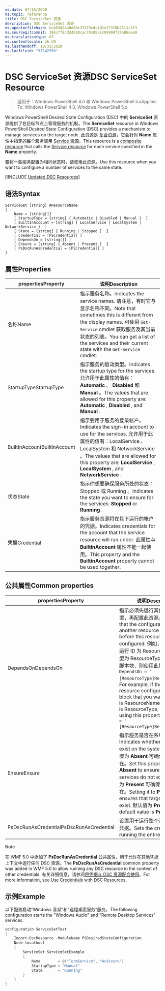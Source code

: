 ```yaml
---
ms.date: 07/16/2020
ms.topic: reference
title: DSC ServiceSet 资源
description: DSC ServiceSet 资源
ms.openlocfilehash: bcb8382440d80c37179cdc1d1e17376b2511c3f3
ms.sourcegitcommit: 196c7f8cd24560cac70c88acc89909f17a86aea9
ms.translationtype: HT
ms.contentlocale: zh-CN
ms.lasthandoff: 10/31/2020
ms.locfileid: "93142950"
---
```

# <a name="dsc-serviceset-resource"></a><span data-ttu-id="b389a-103">DSC ServiceSet 资源</span><span class="sxs-lookup"><span data-stu-id="b389a-103">DSC ServiceSet Resource</span></span>

> <span data-ttu-id="b389a-104">适用于：Windows PowerShell 4.0 和 Windows PowerShell 5.x</span><span class="sxs-lookup"><span data-stu-id="b389a-104">Applies To: Windows PowerShell 4.0, Windows PowerShell 5.x</span></span>

<span data-ttu-id="b389a-105">Windows PowerShell Desired State Configuration (DSC) 中的 **ServiceSet** 资源提供了在目标节点上管理服务的机制。</span><span class="sxs-lookup"><span data-stu-id="b389a-105">The **ServiceSet** resource in Windows PowerShell Desired State Configuration (DSC) provides a mechanism to manage services on the target node.</span></span> <span data-ttu-id="b389a-106">此资源是 [复合资源](../../../resources/authoringResourceComposite.md)，它会针对 **Name** 属性中指定的每个服务调用 [Service 资源](serviceResource.md)。</span><span class="sxs-lookup"><span data-stu-id="b389a-106">This resource is a [composite resource](../../../resources/authoringResourceComposite.md) that calls the [Service resource](serviceResource.md) for each service specified in the **Name** property.</span></span>

<span data-ttu-id="b389a-107">要将一些服务配置为相同状态时，请使用此资源。</span><span class="sxs-lookup"><span data-stu-id="b389a-107">Use this resource when you want to configure a number of services to the same state.</span></span>

[!INCLUDE [Updated DSC Resources](../../../../../includes/dsc-resources.md)]

## <a name="syntax"></a><span data-ttu-id="b389a-108">语法</span><span class="sxs-lookup"><span data-stu-id="b389a-108">Syntax</span></span>

```Syntax
ServiceSet [string] #ResourceName
{
    Name = [string[]]
    [ StartupType = [string] { Automatic | Disabled | Manual }  ]
    [ BuiltInAccount = [string] { LocalService | LocalSystem | NetworkService }  ]
    [ State = [string] { Running | Stopped }  ]
    [ Credential = [PSCredential] ]
    [ DependsOn = [string[]] ]
    [ Ensure = [string] { Absent | Present }  ]
    [ PsDscRunAsCredential = [PSCredential] ]
}
```

## <a name="properties"></a><span data-ttu-id="b389a-109">属性</span><span class="sxs-lookup"><span data-stu-id="b389a-109">Properties</span></span>

|<span data-ttu-id="b389a-110">properties</span><span class="sxs-lookup"><span data-stu-id="b389a-110">Property</span></span> |<span data-ttu-id="b389a-111">说明</span><span class="sxs-lookup"><span data-stu-id="b389a-111">Description</span></span> |
|---|---|
|<span data-ttu-id="b389a-112">名称</span><span class="sxs-lookup"><span data-stu-id="b389a-112">Name</span></span> |<span data-ttu-id="b389a-113">指示服务名称。</span><span class="sxs-lookup"><span data-stu-id="b389a-113">Indicates the service names.</span></span> <span data-ttu-id="b389a-114">请注意，有时它与显示名称不同。</span><span class="sxs-lookup"><span data-stu-id="b389a-114">Note that sometimes this is different from the display names.</span></span> <span data-ttu-id="b389a-115">可使用 `Get-Service` cmdlet 获取服务及其当前状态的列表。</span><span class="sxs-lookup"><span data-stu-id="b389a-115">You can get a list of the services and their current state with the `Get-Service` cmdlet.</span></span> |
|<span data-ttu-id="b389a-116">StartupType</span><span class="sxs-lookup"><span data-stu-id="b389a-116">StartupType</span></span> |<span data-ttu-id="b389a-117">指示服务的启动类型。</span><span class="sxs-lookup"><span data-stu-id="b389a-117">Indicates the startup type for the services.</span></span> <span data-ttu-id="b389a-118">允许用于此属性的值有： **Automatic** 、 **Disabled** 和 **Manual** 。</span><span class="sxs-lookup"><span data-stu-id="b389a-118">The values that are allowed for this property are: **Automatic** , **Disabled** , and **Manual** .</span></span> |
|<span data-ttu-id="b389a-119">BuiltInAccount</span><span class="sxs-lookup"><span data-stu-id="b389a-119">BuiltInAccount</span></span> |<span data-ttu-id="b389a-120">指示要用于服务的登录帐户。</span><span class="sxs-lookup"><span data-stu-id="b389a-120">Indicates the sign-in account to use for the services.</span></span> <span data-ttu-id="b389a-121">允许用于此属性的值有：LocalService  、LocalSystem  和 NetworkService  。</span><span class="sxs-lookup"><span data-stu-id="b389a-121">The values that are allowed for this property are: **LocalService** , **LocalSystem** , and **NetworkService** .</span></span> |
|<span data-ttu-id="b389a-122">状态</span><span class="sxs-lookup"><span data-stu-id="b389a-122">State</span></span> |<span data-ttu-id="b389a-123">指示你想要确保服务所处的状态：Stopped  或 Running  。</span><span class="sxs-lookup"><span data-stu-id="b389a-123">Indicates the state you want to ensure for the services: **Stopped** or **Running** .</span></span> |
|<span data-ttu-id="b389a-124">凭据</span><span class="sxs-lookup"><span data-stu-id="b389a-124">Credential</span></span> |<span data-ttu-id="b389a-125">指示服务资源将在其下运行的帐户的凭据。</span><span class="sxs-lookup"><span data-stu-id="b389a-125">Indicates credentials for the account that the service resource will run under.</span></span> <span data-ttu-id="b389a-126">此属性与 **BuiltinAccount** 属性不能一起使用。</span><span class="sxs-lookup"><span data-stu-id="b389a-126">This property and the **BuiltinAccount** property cannot be used together.</span></span> |

## <a name="common-properties"></a><span data-ttu-id="b389a-127">公共属性</span><span class="sxs-lookup"><span data-stu-id="b389a-127">Common properties</span></span>

|<span data-ttu-id="b389a-128">properties</span><span class="sxs-lookup"><span data-stu-id="b389a-128">Property</span></span> |<span data-ttu-id="b389a-129">说明</span><span class="sxs-lookup"><span data-stu-id="b389a-129">Description</span></span> |
|---|---|
|<span data-ttu-id="b389a-130">DependsOn</span><span class="sxs-lookup"><span data-stu-id="b389a-130">DependsOn</span></span> |<span data-ttu-id="b389a-131">指示必须先运行其他资源的配置，再配置此资源。</span><span class="sxs-lookup"><span data-stu-id="b389a-131">Indicates that the configuration of another resource must run before this resource is configured.</span></span> <span data-ttu-id="b389a-132">例如，如果想要首先运行 ID 为 ResourceName、类型为 ResourceType 的资源配置脚本块，则使用此属性的语法为 `DependsOn = "[ResourceType]ResourceName"`。</span><span class="sxs-lookup"><span data-stu-id="b389a-132">For example, if the ID of the resource configuration script block that you want to run first is ResourceName and its type is ResourceType, the syntax for using this property is `DependsOn = "[ResourceType]ResourceName"`.</span></span> |
|<span data-ttu-id="b389a-133">Ensure</span><span class="sxs-lookup"><span data-stu-id="b389a-133">Ensure</span></span> |<span data-ttu-id="b389a-134">指示服务是否在系统中存在。</span><span class="sxs-lookup"><span data-stu-id="b389a-134">Indicates whether the services exist on the system.</span></span> <span data-ttu-id="b389a-135">将此属性设置为 **Absent** 可确保服务不存在。</span><span class="sxs-lookup"><span data-stu-id="b389a-135">Set this property to **Absent** to ensure that the services do not exist.</span></span> <span data-ttu-id="b389a-136">将它设置为 **Present** 可确保目标服务存在。</span><span class="sxs-lookup"><span data-stu-id="b389a-136">Setting it to **Present** ensures that target services exist.</span></span> <span data-ttu-id="b389a-137">默认值为 **Present** 。</span><span class="sxs-lookup"><span data-stu-id="b389a-137">The default value is **Present** .</span></span> |
|<span data-ttu-id="b389a-138">PsDscRunAsCredential</span><span class="sxs-lookup"><span data-stu-id="b389a-138">PsDscRunAsCredential</span></span> |<span data-ttu-id="b389a-139">设置用于运行整个资源的身份的凭据。</span><span class="sxs-lookup"><span data-stu-id="b389a-139">Sets the credential for running the entire resource as.</span></span> |

> [!NOTE]
> <span data-ttu-id="b389a-140">在 WMF 5.0 中添加了 **PsDscRunAsCredential** 公共属性，用于允许在其他凭据上下文中运行任何 DSC 资源。</span><span class="sxs-lookup"><span data-stu-id="b389a-140">The **PsDscRunAsCredential** common property was added in WMF 5.0 to allow running any DSC resource in the context of other credentials.</span></span> <span data-ttu-id="b389a-141">有关详细信息，请参阅[将凭据与 DSC 资源配合使用](../../../configurations/runasuser.md)。</span><span class="sxs-lookup"><span data-stu-id="b389a-141">For more information, see [Use Credentials with DSC Resources](../../../configurations/runasuser.md).</span></span>

## <a name="example"></a><span data-ttu-id="b389a-142">示例</span><span class="sxs-lookup"><span data-stu-id="b389a-142">Example</span></span>

<span data-ttu-id="b389a-143">以下配置启动“Windows 音频”和“远程桌面服务”服务。</span><span class="sxs-lookup"><span data-stu-id="b389a-143">The following configuration starts the "Windows Audio" and "Remote Desktop Services" services.</span></span>

```powershell
configuration ServiceSetTest
{
    Import-DscResource -ModuleName PSDesiredStateConfiguration
    Node localhost
    {
        ServiceSet ServiceSetExample
        {
            Name        = @("TermService", "Audiosrv")
            StartupType = "Manual"
            State       = "Running"
        }
    }
}
```
